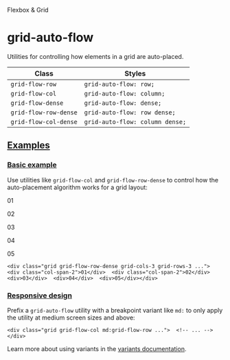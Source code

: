 Flexbox & Grid

# grid-auto-flow

Utilities for controlling how elements in a grid are auto-placed.

| Class                 | Styles                          |
| --------------------- | ------------------------------- |
| `grid-flow-row`       | `grid-auto-flow: row;`          |
| `grid-flow-col`       | `grid-auto-flow: column;`       |
| `grid-flow-dense`     | `grid-auto-flow: dense;`        |
| `grid-flow-row-dense` | `grid-auto-flow: row dense;`    |
| `grid-flow-col-dense` | `grid-auto-flow: column dense;` |

## [Examples](#examples)

### [Basic example](#basic-example)

Use utilities like `grid-flow-col` and `grid-flow-row-dense` to control how the auto-placement algorithm works for a grid layout:

01

02

03

04

05

```
<div class="grid grid-flow-row-dense grid-cols-3 grid-rows-3 ...">  <div class="col-span-2">01</div>  <div class="col-span-2">02</div>  <div>03</div>  <div>04</div>  <div>05</div></div>
```

### [Responsive design](#responsive-design)

Prefix a `grid-auto-flow` utility with a breakpoint variant like `md:` to only apply the utility at medium screen sizes and above:

```
<div class="grid grid-flow-col md:grid-flow-row ...">  <!-- ... --></div>
```

Learn more about using variants in the [variants documentation](/docs/hover-focus-and-other-states).
